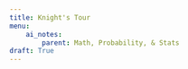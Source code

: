 ```yaml
---
title: Knight's Tour
menu:
    ai_notes:
        parent: Math, Probability, & Stats
draft: True
---
```


